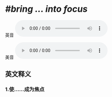 # ***\#bring ... into focus*** 
英音
<audio src="./media/bring ... into focus1_AAC.aac" controls="controls"></audio>

美音
<audio src="./media/bring ... into focus2_AAC.aac" controls="controls"></audio>



  

英文释义
---
### 1.**使……成为焦点**  


